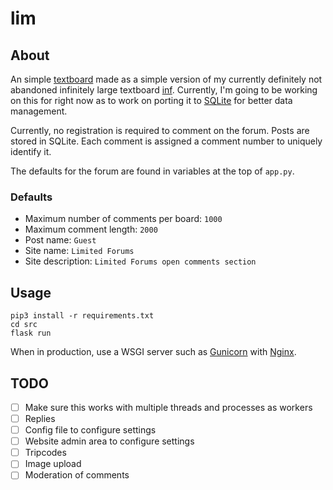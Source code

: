# lim

## About

An simple [textboard](https://en.wikipedia.org/wiki/Textboard) made as a
simple version of my currently definitely not abandoned infinitely large
textboard [inf](https://github.com/gscbravo/inf). Currently, I'm going to
be working on this for right now as to work on porting it to
[SQLite](https://en.wikipedia.org/wiki/SQLite) for better data management.

Currently, no registration is required to comment on the forum. Posts are
stored in SQLite. Each comment is assigned a comment number to uniquely
identify it.

The defaults for the forum are found in variables at the top of `app.py`.

### Defaults
- Maximum number of comments per board: `1000`
- Maximum comment length: `2000`
- Post name: `Guest`
- Site name: `Limited Forums`
- Site description: `Limited Forums open comments section`

## Usage

```
pip3 install -r requirements.txt
cd src
flask run
```

When in production, use a WSGI server such as [Gunicorn](https://gunicorn.org/)
with [Nginx](https://nginx.org/).

## TODO

- [ ] Make sure this works with multiple threads and processes as workers
- [ ] Replies
- [ ] Config file to configure settings
- [ ] Website admin area to configure settings
- [ ] Tripcodes
- [ ] Image upload
- [ ] Moderation of comments

